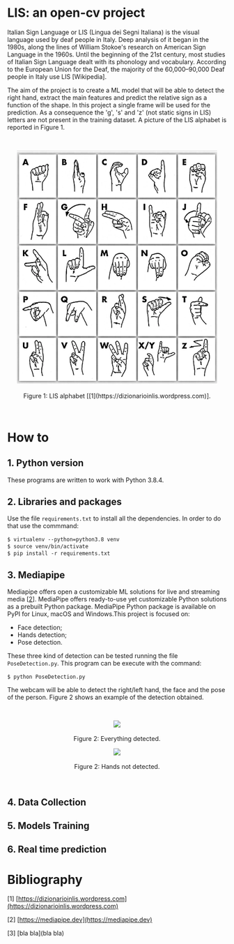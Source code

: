# LIS: an open-cv project
Italian Sign Language or LIS (Lingua dei Segni Italiana) is the visual language used by deaf people in Italy. Deep analysis of it began in the 1980s, along the lines of William Stokoe's research on American Sign Language in the 1960s. Until the beginning of the 21st century, most studies of Italian Sign Language dealt with its phonology and vocabulary. According to the European Union for the Deaf, the majority of the 60,000–90,000 Deaf people in Italy use LIS [Wikipedia].

The aim of the project is to create a ML model that will be able to detect the right hand, extract the main features and predict the relative sign as a function of the shape. In this project a single frame will be used for the prediction. As a consequence the 'g', 's' and 'z' (not static signs in LIS) letters are not present in the training dataset. A picture of the LIS alphabet is reported in Figure 1.

<br>
<p align="center">
  <img width="460"  src="images/alfabeto_LIS.jpg">
  <figcaption align = "center">Figure 1: LIS alphabet [[1](https://dizionarioinlis.wordpress.com)].</figcaption>
</p>
<br>

# How to
## 1. Python version
These programs are written to work with Python 3.8.4.

## 2. Libraries and packages
Use the file ``requirements.txt`` to install all the dependencies. In order to do that use the commmand:

```shell
$ virtualenv --python=python3.8 venv
$ source venv/bin/activate
$ pip install -r requirements.txt
```

## 3. Mediapipe
Mediapipe offers open a customizable ML solutions for live and streaming media [[2](https://mediapipe.dev)]. MediaPipe offers ready-to-use yet customizable Python solutions as a prebuilt Python package. MediaPipe Python package is available on PyPI for Linux, macOS and Windows.This project is focused on:

* Face detection;
* Hands detection;
* Pose detection.

These three kind of detection can be tested running the file ```PoseDetection.py```. This program can be execute with the command:

```shell
$ python PoseDetection.py
```

The webcam will be able to detect the right/left hand, the face and the pose of the person. Figure 2 shows an example of the detection obtained.

<br>
<p align="center">
  <img width="560"  src="images/hand_detected.png">
  <figcaption align = "center">Figure 2: Everything detected.</figcaption>
</p>
<p align="center">
  <img width="560"  src="images/hand_not_detected.png">
  <figcaption align = "center">Figure 2: Hands not detected.</figcaption>
</p>
<br>

## 4. Data Collection

## 5. Models Training

## 6. Real time prediction

# Bibliography
[1] [https://dizionarioinlis.wordpress.com](https://dizionarioinlis.wordpress.com)

[2] [https://mediapipe.dev](https://mediapipe.dev)

[3] [bla bla](bla bla)

